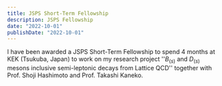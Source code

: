 ```yaml
---
title: JSPS Short-Term Fellowship
description: JSPS Fellowship
date: "2022-10-01"
publishDate: "2022-10-01"
---
```


I have been awarded a JSPS Short-Term Fellowship to spend 4 months at KEK
(Tsukuba, Japan) to work on my research project 
''$B_{(s)}$ and $D_{(s)}$ mesons inclusive semi-leptonic decays from Lattice QCD''
together with Prof. Shoji Hashimoto and Prof. Takashi Kaneko.

<!--more-->
